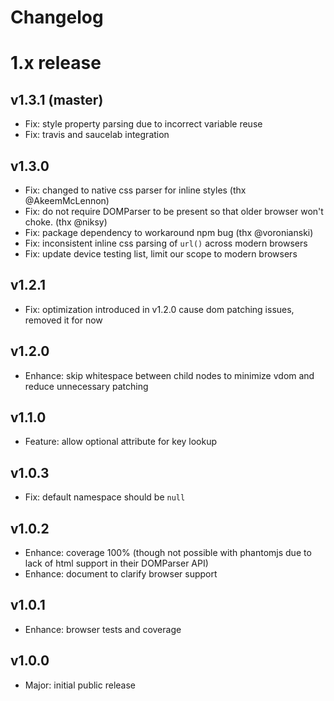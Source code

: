 
Changelog
=========


# 1.x release

## v1.3.1 (master)

- Fix: style property parsing due to incorrect variable reuse
- Fix: travis and saucelab integration

## v1.3.0

- Fix: changed to native css parser for inline styles (thx @AkeemMcLennon)
- Fix: do not require DOMParser to be present so that older browser won't choke. (thx @niksy)
- Fix: package dependency to workaround npm bug (thx @voronianski)
- Fix: inconsistent inline css parsing of `url()` across modern browsers
- Fix: update device testing list, limit our scope to modern browsers

## v1.2.1

- Fix: optimization introduced in v1.2.0 cause dom patching issues, removed it for now

## v1.2.0

- Enhance: skip whitespace between child nodes to minimize vdom and reduce unnecessary patching

## v1.1.0

- Feature: allow optional attribute for key lookup

## v1.0.3

- Fix: default namespace should be `null`

## v1.0.2

- Enhance: coverage 100% (though not possible with phantomjs due to lack of html support in their DOMParser API)
- Enhance: document to clarify browser support

## v1.0.1

- Enhance: browser tests and coverage

## v1.0.0

- Major: initial public release
